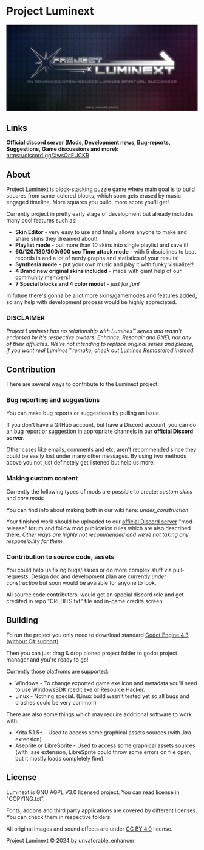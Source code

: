 # Project Luminext

<p align="center">
  <img width="1600" alt="wha" src="assets/main_art.png">
</p>

## Links
**Official discord server (Mods, Development news, Bug-reports, Suggestions, Game discussions and more):**
https://discord.gg/XwsQcEUCKR 

## About
Project Luminext is block-stacking puzzle game where main goal is to build squares from same-colored blocks, which soon gets erased by music engaged timeline. More squares you build, more score you'll get!

Currently project in pretty early stage of development but already includes many cool features such as:

- **Skin Editor** - very easy to use and finally allows anyone to make and share skins they dreamed about!
- **Playlist mode** - put more than *10* skins into single playlist and save it!
- **60/120/180/300/600 sec Time attack mode** - with 5 disciplines to beat records in and a lot of nerdy graphs and statistics of your results! 
- **Synthesia mode** - put your own music and play it with funky visualizer!
- **4 Brand new original skins included** - made with giant help of our community members!
- **7 Special blocks and 4 color mode!** - *just for fun!*

In future there's gonna be a lot more skins/gamemodes and features added, so any help with development process would be highly appreciated.

### DISCLAIMER
*Project Luminext has no relationship with Lumines™ series and wasn't endorsed by it's respective owners: Enhance, Resonair and BNEI, nor any of their affiliates.
We're not intending to replace original series and please, if you want real Lumines™ remake, check out [Lumines Remastered](https://luminesremastered.com) instead.*

## Contribution
There are several ways to contribute to the Luminext project:

### Bug reporting and suggestions
You can make bug reports or suggestions by pulling an issue.

If you don't have a GitHub account, but have a Discord account, you can do an bug report or suggestion in appropriate channels in our **official Discord server.**

Other cases like emails, comments and etc. aren't recommended since they could be easily lost under many other messages. 
By using two methods above you not just definetely get listened but help us more.

### Making custom content
Currently the following types of mods are possible to create: *custom skins* and *core mods*

You can find info about making both in our wiki here: *under_construction*

Your finished work should be uploaded to our [official Discord server](https://discord.gg/yTQ6nnHDzR) "mod-release" forum and follow mod publication rules which are also described there.
*Other ways are highly not recommended and we're not taking any responsibility for them.*

### Contribution to source code, assets
You could help us fixing bugs/issues or do more complex stuff via pull-requests.
Design doc and development plan are currently *under construction* but soon would be avaiable for anyone to look.

All source code contributors, would get an special discord role and get credited in repo "CREDITS.txt" file and in-game credits screen.

## Building
To run the project you only need to download standard [Godot Engine 4.3 (without C# support)](https://godotengine.org/download)

Then you can just drag & drop cloned project folder to godot project manager and you're ready to go!

Currently those platfroms are supported:
- Windows - To change exported game exe icon and metadata you'll need to use WindowsSDK rcedit.exe or Resource Hacker.
- Linux - Nothing special. (Linux build wasn't tested yet so all bugs and crashes could be very common)

There are also some things which may require additional software to work with:
- Krita 5.1.5+ - Used to access some graphical assets sources (with .kra extension)
- Aseprite or LibreSprite - Used to access some graphical assets sources (with .ase extension, LibreSprite could throw some errors on file open, but it mostly loads completely fine).

## License
Luminext is GNU AGPL V3.0 licensed project. You can read license in "COPYING.txt".

Fonts, addons and third party applications are covered by different licenses. You can check them in respective folders.

All original images and sound effects are under [CC BY 4.0](https://creativecommons.org/licenses/by-nc/4.0/legalcode.txt) license.

Project Luminext © 2024 by unvaforable_enhancer